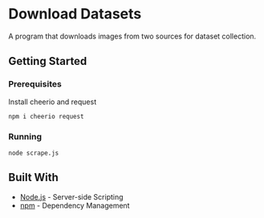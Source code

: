 # Download Datasets
A program that downloads images from two sources for dataset collection.

## Getting Started

### Prerequisites
Install cheerio and request
```
npm i cheerio request
```

### Running
```
node scrape.js
```

## Built With

* [Node.js](https://nodejs.org/en/docs/) - Server-side Scripting
* [npm](https://docs.npmjs.com/) - Dependency Management
